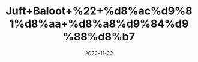 ---
title: 'Juft+Baloot+%22+%d8%ac%d9%81%d8%aa+%d8%a8%d9%84%d9%88%d8%b7'
date: '2022-11-22' 
metatag: '' 
inventory: '0' 
draft: false 
# meta description 
shortDescripton: 'Acornea+Pair+%22+It+is+a+medicine+which+is+recommended+for+Regulating+Metabolism%2c+Male+Premature+Ejaculation'
description: 'Herbs+%d8%ac%da%91%db%8c+%d8%a8%d9%88%d9%b9%db%8c'
longdescription: ''
tags: ''
brand: ''
subCategory: ''
unit: '10 gm-Pk'
sellCount: '0'
featured: True
# product Price
price: '30.0'
# Product Short Description
shortDescription: 'Acornea+Pair+%22+It+is+a+medicine+which+is+recommended+for+Regulating+Metabolism%2c+Male+Premature+Ejaculation'
productID: '53FFEE8D-5924-ED11-9968-005056B3A416'
type: 'products'
category: 'Herbs+%d8%ac%da%91%db%8c+%d8%a8%d9%88%d9%b9%db%8c' 
thumnailproduct: 'https://eraconnect.blob.core.windows.net/product-images/aminsaddiquidawakhana/53FFEE8D-5924-ED11-9968-005056B3A416.webp' 
images:
  - image: 'https://eraconnect.blob.core.windows.net/product-images/aminsaddiquidawakhana/53FFEE8D-5924-ED11-9968-005056B3A416.webp'  
Variants:
---